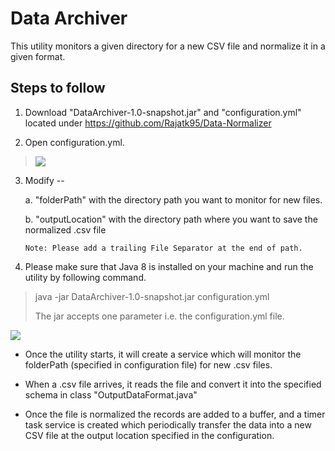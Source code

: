 Data Archiver
=============

This utility monitors a given directory for a new CSV file and normalize
it in a given format.

Steps to follow
---------------

1.  Download "DataArchiver-1.0-snapshot.jar" and "configuration.yml"
    located under https://github.com/Rajatk95/Data-Normalizer

2.  Open configuration.yml.

> ![](https://4.bp.blogspot.com/-zUPyUyQvCqI/XBex08tqB2I/AAAAAAAAJv0/GzQE7JFkgAcoxLVuDzy_X6csLN7PPS4qQCLcBGAs/s1600/1.png)

3.  Modify --

    a.  "folderPath" with the directory path you want to monitor for new
        files.

    b.  "outputLocation" with the directory path where you want to save
        the normalized .csv file

        Note: Please add a trailing File Separator at the end of path.

4.  Please make sure that Java 8 is installed on your machine and run
    the utility by following command.

> java -jar DataArchiver-1.0-snapshot.jar configuration.yml
>
> The jar accepts one parameter i.e. the configuration.yml file.

![](https://1.bp.blogspot.com/-cPpZMKLrZ2w/XBex1drk79I/AAAAAAAAJv4/B_YOyVwGIRYLEoFE077TcJlA26cUaIvaQCLcBGAs/s1600/2.png)

-   Once the utility starts, it will create a service which will monitor
    the folderPath (specified in configuration file) for new .csv files.

-   When a .csv file arrives, it reads the file and convert it into the
    specified schema in class "OutputDataFormat.java"

-   Once the file is normalized the records are added to a buffer, and a
    timer task service is created which periodically transfer the data
    into a new CSV file at the output location specified in the
    configuration.
